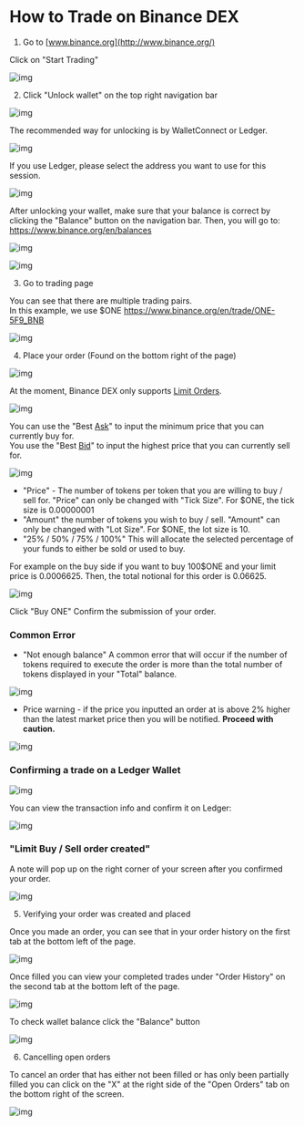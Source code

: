 # How to Trade on Binance DEX

1) Go to [www.binance.org](http://www.binance.org/)

Click on "Start Trading"

![img](assets/how-to-trade-on-binance-dex/1.png)

2) Click "Unlock wallet" on the top right navigation bar

![img](assets/how-to-trade-on-binance-dex/2.png)

The recommended way for unlocking is by WalletConnect or Ledger.

![img](assets/how-to-trade-on-binance-dex/3.png)

If you use Ledger, please select the address you want to use for this session.

![img](assets/how-to-trade-on-binance-dex/4.png)

After unlocking your wallet, make sure that your balance is correct by clicking the "Balance" button on the navigation bar. Then, you will go to: <https://www.binance.org/en/balances>

![img](assets/how-to-trade-on-binance-dex/5.png)

![img](assets/how-to-trade-on-binance-dex/6.png)

3) Go to trading page

You can see that there are multiple trading pairs.<br/>
In this example, we use $ONE <https://www.binance.org/en/trade/ONE-5F9_BNB>

![img](assets/how-to-trade-on-binance-dex/7.png)

4) Place your order (Found on the bottom right of the page)

![img](assets/how-to-trade-on-binance-dex/8.png)

At the moment, Binance DEX only supports [Limit Orders](https://www.binance.vision/tutorials/what-is-a-limit-order).

![img](assets/how-to-trade-on-binance-dex/9.png)

You can use the "Best [Ask](https://www.binance.vision/glossary/asking-price)" to input the minimum price that you can currently buy for.<br/>
You use the "Best [Bid](https://www.binance.vision/glossary/bid-price)" to input the highest price that you can currently sell for.

![img](assets/how-to-trade-on-binance-dex/10.png)


* "Price" - The number of tokens per token that you are willing to buy / sell for. "Price" can only be changed with "Tick Size". For $ONE, the tick size is 0.00000001
* "Amount" the number of tokens you wish to buy / sell. "Amount" can only be changed with "Lot Size". For $ONE, the lot size is 10.
* "25% / 50% / 75% / 100%" This will allocate the selected percentage of your funds to either be sold or used to buy.

For example on the buy side if you want to buy 100$ONE and your limit price is 0.0006625. Then, the total notional for this order is 0.06625.

![img](assets/how-to-trade-on-binance-dex/11.png)

Click "Buy ONE" Confirm the submission of your order.

### Common Error
* "Not enough balance" A common error that will occur if the number of tokens required to execute the order is more than the total number of tokens displayed in your "Total" balance.

![img](assets/how-to-trade-on-binance-dex/12.png)

* Price warning - if the price you inputted an order at is above 2% higher than the latest market price then you will be notified. **Proceed with caution.**

![img](assets/how-to-trade-on-binance-dex/13.png)

### Confirming a trade on a Ledger Wallet

![img](assets/how-to-trade-on-binance-dex/14.png)

You can view the transaction info and confirm it on Ledger:

![img](assets/how-to-trade-on-binance-dex/15.jpg)

### "Limit Buy / Sell order created"

A note will pop up on the right corner of your screen after you confirmed your order.

![img](assets/how-to-trade-on-binance-dex/16.png)

5) Verifying your order was created and placed

Once you made an order, you can see that in your order history on the first tab at the bottom left of the page.

![img](assets/how-to-trade-on-binance-dex/17.png)

Once filled you can view your completed trades under "Order History" on the second tab at the bottom left of the page.

![img](assets/how-to-trade-on-binance-dex/18.png)

To check wallet balance click the "Balance" button

![img](assets/how-to-trade-on-binance-dex/19.png)

6) Cancelling open orders

To cancel an order that has either not been filled or has only been partially filled you can click on the "X" at the right side of the "Open Orders" tab on the bottom right of the screen.

![img](assets/how-to-trade-on-binance-dex/20.png)